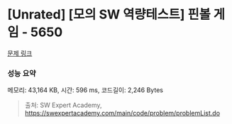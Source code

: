 # [Unrated] [모의 SW 역량테스트] 핀볼 게임 - 5650 

[문제 링크](https://swexpertacademy.com/main/code/problem/problemDetail.do?contestProbId=AWXRF8s6ezEDFAUo) 

### 성능 요약

메모리: 43,164 KB, 시간: 596 ms, 코드길이: 2,246 Bytes



> 출처: SW Expert Academy, https://swexpertacademy.com/main/code/problem/problemList.do